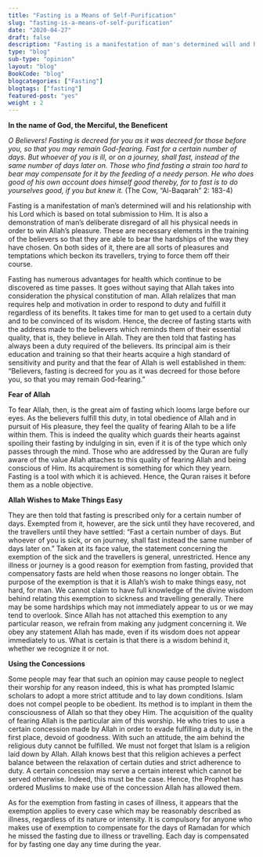 ```yaml
--- 
title: "Fasting is a Means of Self-Purification" 
slug: "fasting-is-a-means-of-self-purification"
date: "2020-04-27" 
draft: false 
description: "Fasting is a manifestation of man's determined will and his relationship with his Lord which is based on total submission to Him." 
type: "blog"
sub-type: "opinion" 
layout: "blog" 
BookCode: "blog"
blogcategories: ["Fasting"]
blogtags: ["fasting"]
featured-post: "yes"
weight : 2
---  
```

**In the name of God, the Merciful, the Beneficent**

_O Believers! Fasting is decreed for you as it was decreed for those before you, so that you may remain God-fearing. Fast for a certain number of days. But whoever of you is ill, or on a journey, shall fast, instead of the same number of days later on. Those who find fasting a strain too hard to bear may compensate for it by the feeding of a needy person. He who does good of his own account does himself good thereby, for to fast is to do yourselves good, if you but knew it._ 
(The Cow, “Al-Baqarah” 2: 183-4)

Fasting is a manifestation of man&#8217;s determined will and his relationship with his Lord which is based on total submission to Him. It is also a demonstration of man&#8217;s deliberate disregard of all his physical needs in order to win Allah&#8217;s pleasure. These are necessary elements in the training of the believers so that they are able to bear the hardships of the way they have chosen. On both sides of it, there are all sorts of pleasures and temptations which beckon its travellers, trying to force them off their course.

Fasting has numerous advantages for health which continue to be discovered as time passes. It goes without saying that Allah takes into consideration the physical constitution of man. Allah relalizes that man requires help and motivation in order to respond to duty and fulfill it regardless of its benefits. It takes time for man to get used to a certain duty and to be convinced of its wisdom. Hence, the decree of fasting starts with the address made to the believers which reminds them of their essential quality, that is, they believe in Allah. They are then told that fasting has always been a duty required of the believers. Its principal aim is their education and training so that their hearts acquire a high standard of sensitivity and purity and that the fear of Allah is well established in them: “Believers, fasting is decreed for you as it was decreed for those before you, so that you may remain God-fearing.”

**Fear of Allah**

To fear Allah, then, is the great aim of fasting which looms large before our eyes. As the believers fulfill this duty, in total obedience of Allah and in pursuit of His pleasure, they feel the quality of fearing Allah to be a life within them. This is indeed the quality which guards their hearts against spoiling their fasting by indulging in sin, even if it is of the type which only passes through the mind. Those who are addressed by the Quran are fully aware of the value Allah attaches to this quality of fearing Allah and being conscious of Him. Its acquirement is something for which they yearn. Fasting is a tool with which it is achieved. Hence, the Quran raises it before them as a noble objective.

**Allah Wishes to Make Things Easy**

They are then told that fasting is prescribed only for a certain number of days. Exempted from it, however, are the sick until they have recovered, and the travellers until they have settled: “Fast a certain number of days. But whoever of you is sick, or on journey, shall fast instead the same number of days later on.” Taken at its face value, the statement concerning the exemption of the sick and the travellers is general, unrestricted. Hence any illness or journey is a good reason for exemption from fasting, provided that compensatory fasts are held when those reasons no longer obtain. The purpose of the exemption is that it is Allah&#8217;s wish to make things easy, not hard, for man. We cannot claim to have full knowledge of the divine wisdom behind relating this exemption to sickness and travelling generally. There may be some hardships which may not immediately appear to us or we may tend to overlook. Since Allah has not attached this exemption to any particular reason, we refrain from making any judgment concerning it. We obey any statement Allah has made, even if its wisdom does not appear immediately to us. What is certain is that there is a wisdom behind it, whether we recognize it or not.

**Using the Concessions**

Some people may fear that such an opinion may cause people to neglect their worship for any reason indeed, this is what has prompted Islamic scholars to adopt a more strict attitude and to lay down conditions. Islam does not compel people to be obedient. Its method is to implant in them the consciousness of Allah so that they obey Him. The acquisition of the quality of fearing Allah is the particular aim of this worship. He who tries to use a certain concession made by Allah in order to evade fulfilling a duty is, in the first place, devoid of goodness. With such an attitude, the aim behind the religious duty cannot be fulfilled. We must not forget that Islam is a religion laid down by Allah. Allah knows best that this religion achieves a perfect balance between the relaxation of certain duties and strict adherence to duty. A certain concession may serve a certain interest which cannot be served otherwise. Indeed, this must be the case. Hence, the Prophet has ordered Muslims to make use of the concession Allah has allowed them.

As for the exemption from fasting in cases of illness, it appears that the exemption applies to every case which may be reasonably described as illness, regardless of its nature or intensity. It is compulsory for anyone who makes use of exemption to compensate for the days of Ramadan for which he missed the fasting due to illness or travelling. Each day is compensated for by fasting one day any time during the year.
